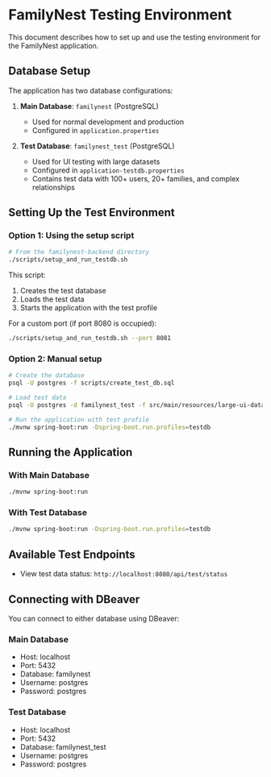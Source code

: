 # FamilyNest Testing Environment

This document describes how to set up and use the testing environment for the FamilyNest application.

## Database Setup

The application has two database configurations:

1. **Main Database**: `familynest` (PostgreSQL)
   - Used for normal development and production
   - Configured in `application.properties`

2. **Test Database**: `familynest_test` (PostgreSQL)
   - Used for UI testing with large datasets
   - Configured in `application-testdb.properties`
   - Contains test data with 100+ users, 20+ families, and complex relationships

## Setting Up the Test Environment

### Option 1: Using the setup script

```bash
# From the familynest-backend directory
./scripts/setup_and_run_testdb.sh
```

This script:
1. Creates the test database
2. Loads the test data
3. Starts the application with the test profile

For a custom port (if port 8080 is occupied):
```bash
./scripts/setup_and_run_testdb.sh --port 8081
```

### Option 2: Manual setup

```bash
# Create the database
psql -U postgres -f scripts/create_test_db.sql

# Load test data
psql -U postgres -d familynest_test -f src/main/resources/large-ui-dataset.sql

# Run the application with test profile
./mvnw spring-boot:run -Dspring-boot.run.profiles=testdb
```

## Running the Application

### With Main Database
```bash
./mvnw spring-boot:run
```

### With Test Database
```bash
./mvnw spring-boot:run -Dspring-boot.run.profiles=testdb
```

## Available Test Endpoints

- View test data status: `http://localhost:8080/api/test/status`

## Connecting with DBeaver

You can connect to either database using DBeaver:

### Main Database
- Host: localhost
- Port: 5432
- Database: familynest
- Username: postgres
- Password: postgres

### Test Database
- Host: localhost
- Port: 5432
- Database: familynest_test
- Username: postgres
- Password: postgres 